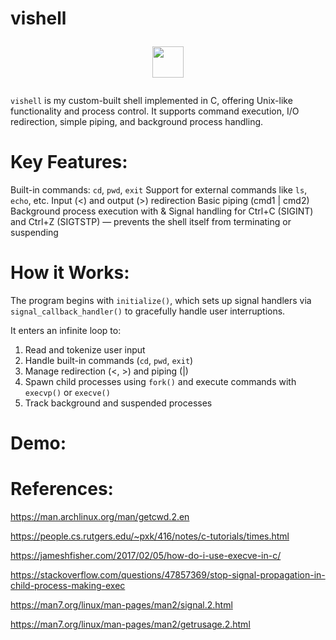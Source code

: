 # vishell <p align="center"> <img src="https://i.pinimg.com/originals/a6/67/3a/a6673a6f9bf48588b4b9bbff57b59a21.gif" width="50"/> </p>

```vishell``` is my custom-built shell implemented in C, offering Unix-like functionality and process control. It supports command execution, I/O redirection, simple piping, and background process handling.

# Key Features:
Built-in commands: ```cd```, ```pwd```, ```exit```
Support for external commands like ```ls```, ```echo```, etc.
Input (<) and output (>) redirection
Basic piping (cmd1 | cmd2)
Background process execution with &
Signal handling for Ctrl+C (SIGINT) and Ctrl+Z (SIGTSTP) — prevents the shell itself from terminating or suspending

# How it Works:
The program begins with ```initialize()```, which sets up signal handlers via ```signal_callback_handler()``` to gracefully handle user interruptions.

It enters an infinite loop to:
1. Read and tokenize user input
2. Handle built-in commands (```cd```, ```pwd```, ```exit```)
3. Manage redirection (<, >) and piping (|)
4. Spawn child processes using ```fork()``` and execute commands with ```execvp()``` or ```execve()```
5. Track background and suspended processes

# Demo:

# References:
https://man.archlinux.org/man/getcwd.2.en

https://people.cs.rutgers.edu/~pxk/416/notes/c-tutorials/times.html

https://jameshfisher.com/2017/02/05/how-do-i-use-execve-in-c/

https://stackoverflow.com/questions/47857369/stop-signal-propagation-in-child-process-making-exec

https://man7.org/linux/man-pages/man2/signal.2.html

https://man7.org/linux/man-pages/man2/getrusage.2.html
